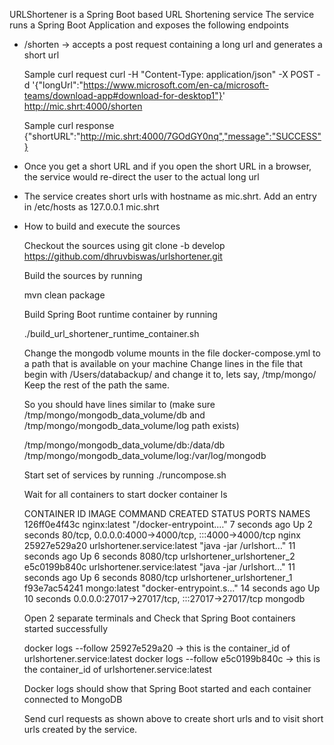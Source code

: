 URLShortener is a Spring Boot based URL Shortening service
The service runs a Spring Boot Application and exposes the following endpoints

- /shorten -> accepts a post request containing a long url and generates a short url
  
  Sample curl request
  curl -H "Content-Type: application/json" -X POST -d '{"longUrl":"https://www.microsoft.com/en-ca/microsoft-teams/download-app#download-for-desktop1"}' http://mic.shrt:4000/shorten

  Sample curl response
  {"shortURL":"http://mic.shrt:4000/7GOdGY0nq","message":"SUCCESS"}
  
- Once you get a short URL and if you open the short URL in a browser, the service would re-direct the user to the actual long url

- The service creates short urls with hostname as mic.shrt. Add an entry in /etc/hosts as
  127.0.0.1 mic.shrt
  
- How to build and execute the sources

  Checkout the sources using git clone -b develop https://github.com/dhruvbiswas/urlshortener.git

  Build the sources by running
  
  mvn clean package

  Build Spring Boot runtime container by running
  
  ./build_url_shortener_runtime_container.sh

  Change the mongodb volume mounts in the file docker-compose.yml to a path that is available on your machine
  Change lines in the file that begin with /Users/databackup/ and change it to, lets say, /tmp/mongo/
  Keep the rest of the path the same.
  
  So you should have lines similar to (make sure /tmp/mongo/mongodb_data_volume/db and /tmp/mongo/mongodb_data_volume/log path exists)
  
  /tmp/mongo/mongodb_data_volume/db:/data/db
  /tmp/mongo/mongodb_data_volume/log:/var/log/mongodb
  
  Start set of services by running
  ./runcompose.sh

  Wait for all containers to start
  docker container ls

  CONTAINER ID   IMAGE                         COMMAND                  CREATED          STATUS          PORTS                                               NAMES
126ff0e4f43c   nginx:latest                  "/docker-entrypoint.…"   7 seconds ago    Up 2 seconds    80/tcp, 0.0.0.0:4000->4000/tcp, :::4000->4000/tcp   nginx
25927e529a20   urlshortener.service:latest   "java -jar /urlshort…"   11 seconds ago   Up 6 seconds    8080/tcp                                            urlshortener_urlshortener_2
e5c0199b840c   urlshortener.service:latest   "java -jar /urlshort…"   11 seconds ago   Up 6 seconds    8080/tcp                                            urlshortener_urlshortener_1
f93e7ac54241   mongo:latest                  "docker-entrypoint.s…"   14 seconds ago   Up 10 seconds   0.0.0.0:27017->27017/tcp, :::27017->27017/tcp       mongodb

  Open 2 separate terminals and Check that Spring Boot containers started successfully
  
  docker logs --follow 25927e529a20 -> this is the container_id of urlshortener.service:latest
  docker logs --follow e5c0199b840c -> this is the container_id of urlshortener.service:latest

  Docker logs should show that Spring Boot started and each container connected to MongoDB

  Send curl requests as shown above to create short urls and to visit short urls created by the service.
